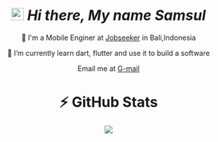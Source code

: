 
 <div align="center">
 
# <img src="https://media.giphy.com/media/hvRJCLFzcasrR4ia7z/giphy.gif" width="25px"></a> ***Hi there, My name Samsul***

🌆 I'm a Mobile Enginer at [Jobseeker](https://jobseeker.company/) in Bali,Indonesia 

🔭 I’m currently learn dart, flutter and use it to build a software

Email me at [G-mail](mailto:ms.arifin29@gmail.com)


#  ⚡ GitHub Stats

<picture>
<source
  srcset="https://github-readme-stats.vercel.app/api?username=msarifin29&show_icons=true&theme=dark"
  media="(prefers-color-scheme: dark)"
/>
<source
  srcset="https://github-readme-stats.vercel.app/api?username=msarifin29&show_icons=true"
  media="(prefers-color-scheme: light), (prefers-color-scheme: no-preference)"
/>
<img src="https://github-readme-stats.vercel.app/api?username=msarifin29&show_icons=true" />
</picture>


